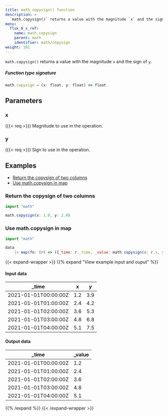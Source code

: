 ```yaml
---
title: math.copysign() function
description: >
  `math.copysign()` returns a value with the magnitude `x` and the sign of `y`.
menu:
  flux_0_x_ref:
    name: math.copysign
    parent: math
    identifier: math/copysign
weight: 101
---
```


<!------------------------------------------------------------------------------

IMPORTANT: This page was generated from comments in the Flux source code. Any
edits made directly to this page will be overwritten the next time the
documentation is generated. 

To make updates to this documentation, update the function comments above the
function definition in the Flux source code:

https://github.com/influxdata/flux/blob/master/stdlib/math/math.flux#L465-L465

Contributing to Flux: https://github.com/influxdata/flux#contributing
Fluxdoc syntax: https://github.com/influxdata/flux/blob/master/docs/fluxdoc.md

------------------------------------------------------------------------------->

`math.copysign()` returns a value with the magnitude `x` and the sign of `y`.



##### Function type signature

```js
math.copysign = (x: float, y: float) => float
```

## Parameters

### x
({{< req >}})
Magnitude to use in the operation.



### y
({{< req >}})
Sign to use in the operation.




## Examples

- [Return the copysign of two columns](#return-the-copysign-of-two-columns)
- [Use math.copysign in map](#use-mathcopysign-in-map)

### Return the copysign of two columns

```js
import "math"

math.copysign(x: 1.0, y: 2.0)
```


### Use math.copysign in map

```js
import "math"

data
    |> map(fn: (r) => ({_time: r._time, _value: math.copysign(x: r.x, y: r.y)}))
```

{{< expand-wrapper >}}
{{% expand "View example input and ouput" %}}

#### Input data

| _time                | x   | y   |
| -------------------- | --- | --- |
| 2021-01-01T00:00:00Z | 1.2 | 3.9 |
| 2021-01-01T01:00:00Z | 2.4 | 4.2 |
| 2021-01-01T02:00:00Z | 3.6 | 5.3 |
| 2021-01-01T03:00:00Z | 4.8 | 6.8 |
| 2021-01-01T04:00:00Z | 5.1 | 7.5 |


#### Output data

| _time                | _value  |
| -------------------- | ------- |
| 2021-01-01T00:00:00Z | 1.2     |
| 2021-01-01T01:00:00Z | 2.4     |
| 2021-01-01T02:00:00Z | 3.6     |
| 2021-01-01T03:00:00Z | 4.8     |
| 2021-01-01T04:00:00Z | 5.1     |

{{% /expand %}}
{{< /expand-wrapper >}}
